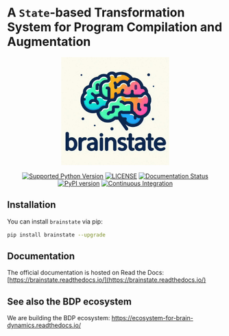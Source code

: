 
# A ``State``-based Transformation System for Program Compilation and Augmentation



<p align="center">
  	<img alt="Header image of brainstate." src="https://github.com/chaobrain/brainstate/blob/main/docs/_static/brainstate.png" width=50%>
</p> 



<p align="center">
	<a href="https://pypi.org/project/brainstate/"><img alt="Supported Python Version" src="https://img.shields.io/pypi/pyversions/brainstate"></a>
	<a href="https://github.com/chaobrain/brainstate/blob/main/LICENSE"><img alt="LICENSE" src="https://img.shields.io/badge/License-Apache%202.0-blue.svg"></a>
  	<a href='https://brainstate.readthedocs.io/en/latest/?badge=latest'>
        <img src='https://readthedocs.org/projects/brainstate/badge/?version=latest' alt='Documentation Status' />
    </a>
    <a href="https://badge.fury.io/py/brainstate"><img alt="PyPI version" src="https://badge.fury.io/py/brainstate.svg"></a>
    <a href="https://github.com/chaobrain/brainstate/actions/workflows/CI.yml"><img alt="Continuous Integration" src="https://github.com/chaobrain/brainstate/actions/workflows/CI.yml/badge.svg"></a>
</p>


## Installation

You can install ``brainstate`` via pip:

```bash
pip install brainstate --upgrade
```



## Documentation

The official documentation is hosted on Read the Docs: [https://brainstate.readthedocs.io/](https://brainstate.readthedocs.io/)



## See also the BDP ecosystem

We are building the BDP ecosystem: https://ecosystem-for-brain-dynamics.readthedocs.io/



